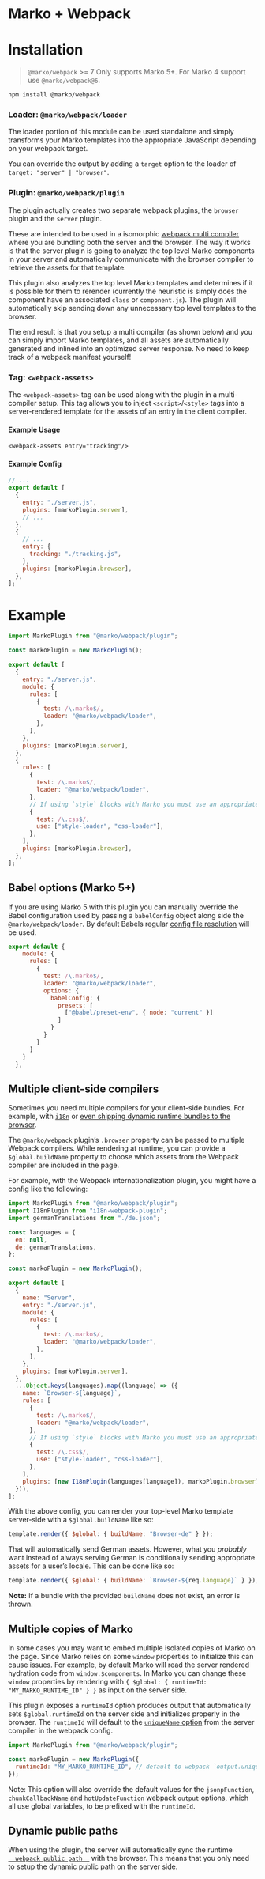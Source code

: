 # Marko + Webpack

# Installation

> `@marko/webpack` >= 7 Only supports Marko 5+.
> For Marko 4 support use `@marko/webpack@6`.

```console
npm install @marko/webpack
```

### Loader: `@marko/webpack/loader`

The loader portion of this module can be used standalone and simply transforms your Marko templates into the appropriate JavaScript depending on your webpack target.

You can override the output by adding a `target` option to the loader of `target: "server" | "browser"`.

### Plugin: `@marko/webpack/plugin`

The plugin actually creates two separate webpack plugins, the `browser` plugin and the `server` plugin.

These are intended to be used in a isomorphic [webpack multi compiler](https://github.com/webpack/webpack/tree/master/examples/multi-compiler) where you are bundling both the server and the browser. The way it works is that the server plugin is going to analyze the top level Marko components in your server and automatically communicate with the browser compiler to retrieve the assets for that template.

This plugin also analyzes the top level Marko templates and determines if it is possible for them to rerender (currently the heuristic is simply does the component have an associated `class` or `component.js`). The plugin will automatically skip sending down any unnecessary top level templates to the browser.

The end result is that you setup a multi compiler (as shown below) and you can simply import Marko templates, and all assets are automatically generated and inlined into an optimized server response. No need to keep track of a webpack manifest yourself!

### Tag: `<webpack-assets>`

The `<webpack-assets>` tag can be used along with the plugin in a multi-compiler setup. This tag allows you to inject `<script>`/`<style>` tags into a server-rendered template for the assets of an entry in the client compiler.

#### Example Usage

```marko
<webpack-assets entry="tracking"/>
```

#### Example Config

```js
// ...
export default [
  {
    entry: "./server.js",
    plugins: [markoPlugin.server],
    // ...
  },
  {
    // ...
    entry: {
      tracking: "./tracking.js",
    },
    plugins: [markoPlugin.browser],
  },
];
```

# Example

```javascript
import MarkoPlugin from "@marko/webpack/plugin";

const markoPlugin = new MarkoPlugin();

export default [
  {
    entry: "./server.js",
    module: {
      rules: [
        {
          test: /\.marko$/,
          loader: "@marko/webpack/loader",
        },
      ],
    },
    plugins: [markoPlugin.server],
  },
  {
    rules: [
      {
        test: /\.marko$/,
        loader: "@marko/webpack/loader",
      },
      // If using `style` blocks with Marko you must use an appropriate loader
      {
        test: /\.css$/,
        use: ["style-loader", "css-loader"],
      },
    ],
    plugins: [markoPlugin.browser],
  },
];
```

## Babel options (Marko 5+)

If you are using Marko 5 with this plugin you can manually override the Babel configuration used by passing a `babelConfig` object along side the `@marko/webpack/loader`. By default Babels regular [config file resolution](https://babeljs.io/docs/en/config-files) will be used.

```javascript
export default {
    module: {
      rules: [
        {
          test: /\.marko$/,
          loader: "@marko/webpack/loader",
          options: {
            babelConfig: {
              presets: [
                ["@babel/preset-env", { node: "current" }]
              ]
            }
          }
        }
      ]
    }
  },
```

## Multiple client-side compilers

Sometimes you need multiple compilers for your client-side bundles. For example, with [`i18n`](https://github.com/webpack/webpack/tree/master/examples/i18n) or [even shipping dynamic runtime bundles to the browser](https://github.com/eBay/arc/tree/master/packages/arc-webpack).

The `@marko/webpack` plugin’s `.browser` property can be passed to multiple Webpack compilers. While rendering at runtime, you can provide a `$global.buildName` property to choose which assets from the Webpack compiler are included in the page.

For example, with the Webpack internationalization plugin, you might have a config like the following:

```js
import MarkoPlugin from "@marko/webpack/plugin";
import I18nPlugin from "i18n-webpack-plugin";
import germanTranslations from "./de.json";

const languages = {
  en: null,
  de: germanTranslations,
};

const markoPlugin = new MarkoPlugin();

export default [
  {
    name: "Server",
    entry: "./server.js",
    module: {
      rules: [
        {
          test: /\.marko$/,
          loader: "@marko/webpack/loader",
        },
      ],
    },
    plugins: [markoPlugin.server],
  },
  ...Object.keys(languages).map((language) => ({
    name: `Browser-${language}`,
    rules: [
      {
        test: /\.marko$/,
        loader: "@marko/webpack/loader",
      },
      // If using `style` blocks with Marko you must use an appropriate loader
      {
        test: /\.css$/,
        use: ["style-loader", "css-loader"],
      },
    ],
    plugins: [new I18nPlugin(languages[language]), markoPlugin.browser],
  })),
];
```

With the above config, you can render your top-level Marko template server-side with a `$global.buildName` like so:

```javascript
template.render({ $global: { buildName: "Browser-de" } });
```

That will automatically send German assets. However, what you _probably_ want instead of always serving German is conditionally sending appropriate assets for a user’s locale. This can be done like so:

```javascript
template.render({ $global: { buildName: `Browser-${req.language}` } });
```

**Note:** If a bundle with the provided `buildName` does not exist, an error is thrown.

## Multiple copies of Marko

In some cases you may want to embed multiple isolated copies of Marko on the page. Since Marko relies on some `window` properties to initialize this can cause issues. For example, by default Marko will read the server rendered hydration code from `window.$components`. In Marko you can change these `window` properties by rendering with `{ $global: { runtimeId: "MY_MARKO_RUNTIME_ID" } }` as input on the server side.

This plugin exposes a `runtimeId` option produces output that automatically sets `$global.runtimeId` on the server side and initializes properly in the browser.
The `runtimeId` will default to the [`uniqueName` option](https://webpack.js.org/configuration/output/#outputuniquename) from the server compiler in the webpack config.

```js
import MarkoPlugin from "@marko/webpack/plugin";

const markoPlugin = new MarkoPlugin({
  runtimeId: "MY_MARKO_RUNTIME_ID", // default to webpack `output.uniqueName` option.
});
```

Note: This option will also override the default values for the `jsonpFunction`, `chunkCallbackName` and `hotUpdateFunction` webpack `output` options, which all use global variables, to be prefixed with the `runtimeId`.

## Dynamic public paths

When using the plugin, the server will automatically sync the runtime [`__webpack_public_path__`](https://webpack.js.org/guides/public-path/#on-the-fly) with the browser.
This means that you only need to setup the dynamic public path on the server side.
